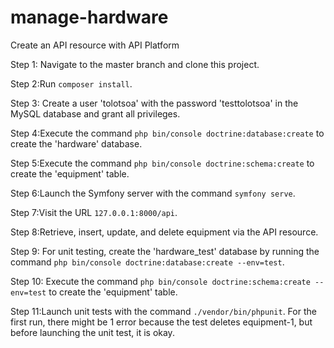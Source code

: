 # manage-hardware
Create an API resource with API Platform

Step 1: Navigate to the master branch and clone this project.

Step 2:Run `composer install`.

Step 3: Create a user 'tolotsoa' with the password 'testtolotsoa' in the MySQL database and grant all privileges.

Step 4:Execute the command `php bin/console doctrine:database:create` to create the 'hardware' database.

Step 5:Execute the command `php bin/console doctrine:schema:create` to create the 'equipment' table.

Step 6:Launch the Symfony server with the command `symfony serve`.

Step 7:Visit the URL `127.0.0.1:8000/api`.

Step 8:Retrieve, insert, update, and delete equipment via the API resource.

Step 9: For unit testing, create the 'hardware_test' database by running the command `php bin/console doctrine:database:create --env=test`.

Step 10: Execute the command `php bin/console doctrine:schema:create --env=test` to create the 'equipment' table.

Step 11:Launch unit tests with the command `./vendor/bin/phpunit`. For the first run, there might be 1 error because the test deletes equipment-1, but before launching the unit test, it is okay.
